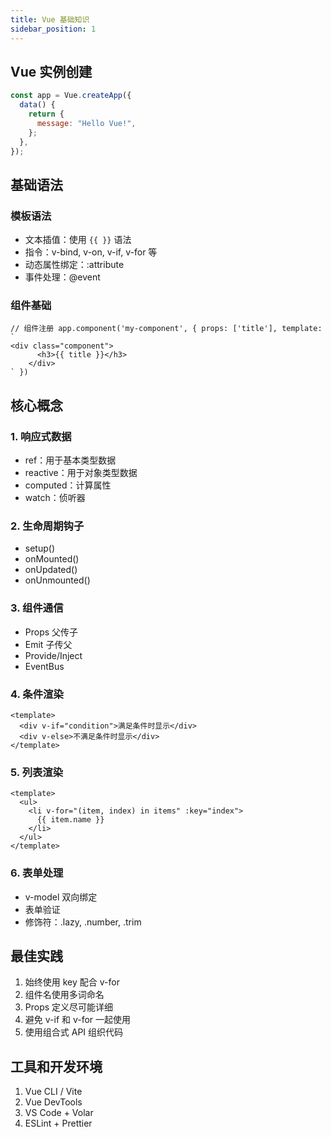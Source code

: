 ```yaml
---
title: Vue 基础知识
sidebar_position: 1
---
```


## Vue 实例创建

```js
const app = Vue.createApp({
  data() {
    return {
      message: "Hello Vue!",
    };
  },
});
```

## 基础语法

### 模板语法

- 文本插值：使用 `{{ }}` 语法
- 指令：v-bind, v-on, v-if, v-for 等
- 动态属性绑定：:attribute
- 事件处理：@event

### 组件基础

```vue
// 组件注册 app.component('my-component', { props: ['title'], template: `
<div class="component">
      <h3>{{ title }}</h3>
    </div>
` })
```

## 核心概念

### 1. 响应式数据

- ref：用于基本类型数据
- reactive：用于对象类型数据
- computed：计算属性
- watch：侦听器

### 2. 生命周期钩子

- setup()
- onMounted()
- onUpdated()
- onUnmounted()

### 3. 组件通信

- Props 父传子
- Emit 子传父
- Provide/Inject
- EventBus

### 4. 条件渲染

```vue
<template>
  <div v-if="condition">满足条件时显示</div>
  <div v-else>不满足条件时显示</div>
</template>
```

### 5. 列表渲染

```vue
<template>
  <ul>
    <li v-for="(item, index) in items" :key="index">
      {{ item.name }}
    </li>
  </ul>
</template>
```

### 6. 表单处理

- v-model 双向绑定
- 表单验证
- 修饰符：.lazy, .number, .trim

## 最佳实践

1. 始终使用 key 配合 v-for
2. 组件名使用多词命名
3. Props 定义尽可能详细
4. 避免 v-if 和 v-for 一起使用
5. 使用组合式 API 组织代码

## 工具和开发环境

1. Vue CLI / Vite
2. Vue DevTools
3. VS Code + Volar
4. ESLint + Prettier
